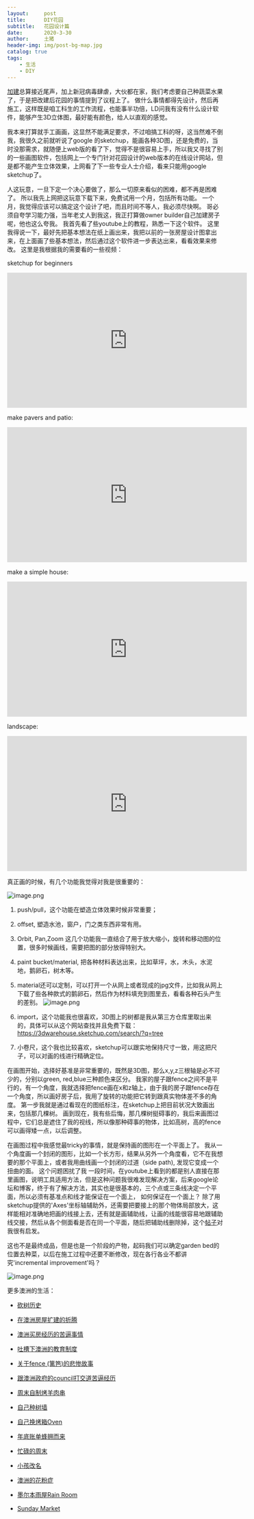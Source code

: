 ```yaml
---
layout:     post
title:      DIY花园
subtitle:   花园设计篇
date:       2020-3-30
author:     土猪
header-img: img/post-bg-map.jpg
catalog: true
tags:
    - 生活
    - DIY
---
```



[加建](http://livinginau.life/2020/03/26/%E5%9C%A8%E6%BE%B3%E6%B4%B2%E6%88%BF%E5%B1%8B%E6%89%A9%E5%BB%BA%E7%9A%84%E6%8A%98%E8%85%BE/)总算接近尾声，加上新冠病毒肆虐，大伙都在家，我们考虑要自己种蔬菜水果了，于是把改建后花园的事情提到了议程上了。 做什么事情都得先设计，然后再施工，这样既是咱工科生的工作流程，也能事半功倍，LD问我有没有什么设计软件，能够产生3D立体图，最好能有颜色，给人以直观的感觉。 


我本来打算就手工画画，这显然不能满足要求，不过咱搞工科的呀，这当然难不倒我，我很久之前就听说了google 的sketchup，能画各种3D图，还是免费的，当时没那需求，就随便上web版的看了下，觉得不是很容易上手，所以我又寻找了别的一些画图软件，包括网上一个专门针对花园设计的web版本的在线设计网站，但是都不能产生立体效果，上网看了下一些专业人士介绍，看来只能用google sketchup了。 



人这玩意，一旦下定一个决心要做了，那么一切原来看似的困难，都不再是困难了。 所以我先上网把这玩意下载下来，免费试用一个月，包括所有功能。 一个月，我觉得应该可以搞定这个设计了吧，而且时间不等人，我必须尽快啊。  哥必须自夸学习能力强，当年老丈人到我这，我正打算做owner builder自己加建房子呢，他也这么夸我。 我首先看了些youtube上的教程，熟悉一下这个软件。 这里我得说一下，最好先把基本想法在纸上画出来，我把以前的一张房屋设计图拿出来，在上面画了些基本想法，然后通过这个软件进一步表达出来，看看效果来修改。 这里是我根据我的需要看的一些视频：

sketchup for beginners
<iframe width="560" height="315" src="https://www.youtube.com/embed/UsHRGDvN4sM" frameborder="0" allow="accelerometer; autoplay; encrypted-media; gyroscope; picture-in-picture" allowfullscreen></iframe>

make pavers and patio:
<iframe width="560" height="315" src="https://www.youtube.com/embed/VOCmWhk3hjg" frameborder="0" allow="accelerometer; autoplay; encrypted-media; gyroscope; picture-in-picture" allowfullscreen></iframe>

make a simple house:
<iframe width="560" height="315" src="https://www.youtube.com/embed/z2f3DlI31-M" frameborder="0" allow="accelerometer; autoplay; encrypted-media; gyroscope; picture-in-picture" allowfullscreen></iframe>

landscape:
<iframe width="560" height="315" src="https://www.youtube.com/embed/_tvotQRr8uk" frameborder="0" allow="accelerometer; autoplay; encrypted-media; gyroscope; picture-in-picture" allowfullscreen></iframe>


真正画的时候，有几个功能我觉得对我是很重要的：


![image.png](https://cdn.steemitimages.com/DQmdtW1wK2X4XtPJzrt4gF8u4wXTY8gmK5ZHFMhd9QKM2yE/image.png)


1. push/pull，这个功能在塑造立体效果时候非常重要；
2. offset, 塑造水池，窗户，门之类东西非常有用。
3. Orbit, Pan,Zoom 这几个功能我一直结合了用于放大缩小，旋转和移动图的位置，很多时候画线，需要把图的部分放得特别大。
4. paint bucket/material, 把各种材料表达出来，比如草坪，水，木头，水泥地，鹅卵石，树木等。
5. material还可以定制，可以打开一个从网上或者现成的jpg文件，比如我从网上下载了些各种款式的鹅卵石，然后作为材料填充到图里去，看看各种石头产生的差别。
![image.png](https://cdn.steemitimages.com/DQmQ73qb2sn74vgtG72QuWiwgsWEKvog7R3Zho7Sg4aCs69/image.png)
6. import，这个功能我也很喜欢，3D图上的树都是我从第三方仓库里取出来的，具体可以从这个网站查找并且免费下载：
https://3dwarehouse.sketchup.com/search/?q=tree

7. 小卷尺，这个我也比较喜欢，sketchup可以跟实地保持尺寸一致，用这把尺子，可以对画的线进行精确定位。 


在画图开始，选择好基准是非常重要的，既然是3D图，那么x,y,z三根轴是必不可少的，分别以green, red,blue三种颜色来区分。 我家的屋子跟fence之间不是平行的，有一个角度，我就选择把fence画在x和z轴上，由于我的房子跟fence存在一个角度，所以画好房子后，我用了旋转的功能把它转到跟真实物体差不多的角度。 第一步我就是通过看现在的图纸标注，在sketchup上把目前状况大致画出来，包括那几棵树。 画到现在，我有些后悔，那几棵树挺碍事的，我后来画图过程中，它们总是遮住了我的视线，所以像那种碍事的物体，比如高树，高的fence可以画得矮一点，以后调整。




在画图过程中我感觉最tricky的事情，就是保持画的图形在一个平面上了。 我从一个角度画一个封闭的图形，比如一个长方形，结果从另外一个角度看，它不在我想要的那个平面上，或者我用曲线画一个封闭的过道（side path), 发现它变成一个扭曲的面。 这个问题困扰了我 一段时间，在youtube上看到的都是别人直接在那里画图，说明工具适用方法，但是这种问题我很难发现解决方案，后来google论坛和博客，终于有了解决方法，其实也是很基本的，三个点或三条线决定一个平面，所以必须有基准点和线才能保证在一个面上， 如何保证在一个面上？ 除了用sketchup提供的'Axes'坐标轴辅助外，还需要把要接上的那个物体局部放大，这样能相对准确地把画的线接上去，还有就是画辅助线，让画的线能很容易地跟辅助线交接，然后从各个侧面看是否在同一个平面，随后把辅助线删除掉，这个[帖子](https://forums.sketchup.com/t/issue-creating-a-surface/60097/8)对我很有启发。




这也不是最终成品，但是也是一个阶段的产物，起码我们可以确定garden bed的位置去种菜，以后在施工过程中还要不断修改，现在各行各业不都讲究'incremental improvement'吗？

![image.png](https://images.hive.blog/DQmVTdGgyJBSUdYMjQUSAN8vFX9ReNaV8CTQckFH5TZ6HHY/image.png)





更多澳洲的生活：

- [砍树历史](http://livinginau.life/2019/12/29/%E7%A0%8D%E6%A0%91%E5%8E%86%E5%8F%B2/)

- [在澳洲房屋扩建的折腾](http://livinginau.life/2019/12/19/%E5%9C%A8%E6%BE%B3%E6%B4%B2%E6%88%BF%E5%B1%8B%E6%89%A9%E5%BB%BA%E7%9A%84%E6%8A%98%E8%85%BE/)

- 
  [澳洲买房经历的苦逼事情](http://livinginau.life/2019/12/18/%E6%BE%B3%E6%B4%B2%E4%B9%B0%E6%88%BF%E7%BB%8F%E5%8E%86%E7%9A%84%E8%8B%A6%E9%80%BC%E4%BA%8B%E6%83%85/)

- 
  [吐槽下澳洲的教育制度](http://livinginau.life/2019/12/13/%E5%90%90%E6%A7%BD%E6%BE%B3%E6%B4%B2%E6%95%99%E8%82%B2%E5%88%B6%E5%BA%A6/)

- [关于fence (篱笆)的悲惨故事](http://livinginau.life/2019/12/01/%E5%85%B3%E4%BA%8Efence%E7%9A%84%E6%82%B2%E6%83%A8%E6%95%85%E4%BA%8B/)

- [跟澳洲政府的council打交道苦逼经历](http://livinginau.life/2019/11/29/%E8%B7%9F%E6%BE%B3%E6%B4%B2%E6%94%BF%E5%BA%9C%E7%9A%84council%E6%89%93%E4%BA%A4%E9%81%93%E8%8B%A6%E9%80%BC%E7%BB%8F%E5%8E%86/)

- [周末自制烤羊肉串](http://livinginau.life/2014/03/03/%E5%91%A8%E6%9C%AB%E8%87%AA%E5%88%B6%E7%83%A4%E7%BE%8A%E8%82%89%E4%B8%B2/)

- [自己种树墙](http://livinginau.life/2020/03/10/%E8%87%AA%E5%B7%B1%E7%A7%8D%E6%A0%91%E5%A2%99/)

- [自己换烤箱Oven](http://livinginau.life/2020/02/12/%E8%87%AA%E5%B7%B1%E6%8D%A2oven/)

- [年底账单蜂拥而来](http://livinginau.life/2019/11/29/%E8%B4%A6%E5%8D%95%E8%9C%82%E6%8B%A5%E8%80%8C%E6%9D%A5/)

- [忙碌的周末](http://livinginau.life/2019/11/12/%E5%BF%99%E7%A2%8C%E7%9A%84%E5%91%A8%E6%9C%AB/)

- [小孩改名](http://livinginau.life/2019/11/10/%E5%B0%8F%E5%AD%A9%E6%94%B9%E5%90%8D/)

- [澳洲的花粉症](http://livinginau.life/2018/08/10/%E6%BE%B3%E6%B4%B2%E7%9A%84%E8%8A%B1%E7%B2%89%E7%97%87/)

- [墨尔本雨屋Rain Room](http://livinginau.life/2020/01/13/rain-room/)

- [Sunday Market](http://livinginau.life/2020/01/12/Sunday-Market/)





